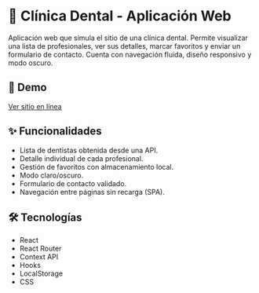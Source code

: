 # 🦷 Clínica Dental - Aplicación Web

Aplicación web que simula el sitio de una clínica dental. Permite visualizar una lista de profesionales, ver sus detalles, marcar favoritos y enviar un formulario de contacto. Cuenta con navegación fluida, diseño responsivo y modo oscuro.

## 🔗 Demo

[Ver sitio en línea](https://ctd-esp-fe3-final-hazel-nine.vercel.app/home)

## ✨ Funcionalidades

- Lista de dentistas obtenida desde una API.
- Detalle individual de cada profesional.
- Gestión de favoritos con almacenamiento local.
- Modo claro/oscuro.
- Formulario de contacto validado.
- Navegación entre páginas sin recarga (SPA).

## 🛠 Tecnologías

- React
- React Router
- Context API
- Hooks
- LocalStorage
- CSS
